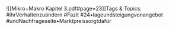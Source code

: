 
![[Mikro+Makro Kapitel 3.pdf#page=23]]Tags & Topics:
   #ihrVerhaltenzuändern
   #Fazit
   #24•lageundsteigungvonangebot
   #undNachfrageseite•Marktpreissorgtdafür